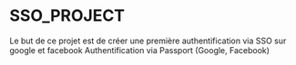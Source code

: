 # SSO_PROJECT
Le but de ce projet est de créer une première authentification via SSO sur google et facebook 
Authentification via Passport (Google, Facebook)
